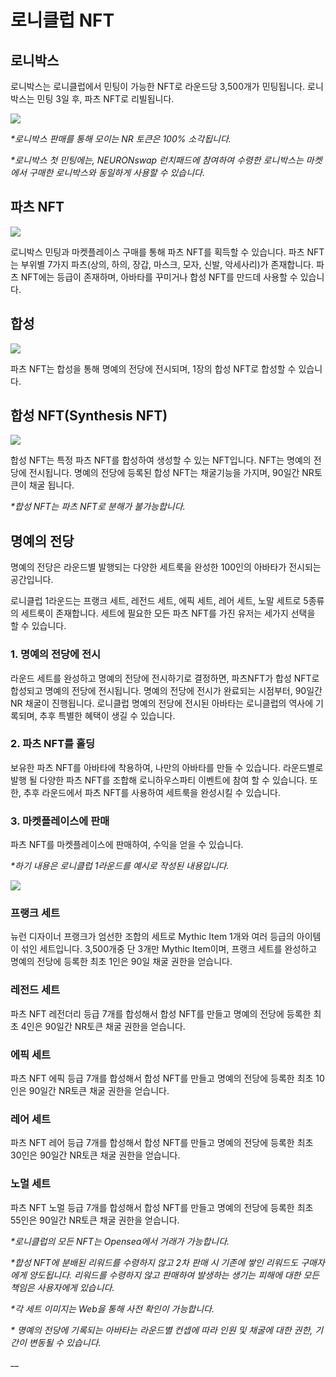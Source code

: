 # 로니클럽 NFT

## **로니박스**&#x20;

로니박스는 로니클럽에서 민팅이 가능한 NFT로 라운드당 3,500개가 민팅됩니다. 로니박스는 민팅 3일 후, 파츠 NFT로 리빌됩니다.

![](../../.gitbook/assets/로니박스.png)

_\*로니박스 판매를 통해 모이는 NR 토큰은 100% 소각됩니다._

_\*로니박스 첫 민팅에는, NEURONswap 런치패드에 참여하여 수령한 로니박스는 마켓에서 구매한 로니박스와 동일하게 사용할 수 있습니다._&#x20;

## **파츠 NFT**&#x20;

![](<../../.gitbook/assets/파츠와 캐릭터.JPG>)

로니박스 민팅과 마켓플레이스 구매를 통해 파츠 NFT를 획득할 수 있습니다. 파츠 NFT는 부위별 7가지 파츠(상의, 하의, 장갑, 마스크, 모자, 신발, 악세사리)가 존재합니다. 파츠 NFT에는 등급이 존재하며, 아바타를 꾸미거나 합성 NFT를 만드데 사용할 수 있습니다.&#x20;



## 합성&#x20;

![](<../../.gitbook/assets/전시하기1 (1).JPG>)

파츠 NFT는 합성을 통해 명예의 전당에 전시되며, 1장의 합성 NFT로 합성할 수 있습니다.

## **합성 NFT(Synthesis NFT)**&#x20;

![](../../.gitbook/assets/전시하기2.JPG)

합성 NFT는 특정 파츠 NFT를 합성하여 생성할 수 있는 NFT입니다. NFT는 명예의 전당에 전시됩니다. 명예의 전당에 등록된 합성 NFT는 채굴기능을 가지며, 90일간 NR토큰이 채굴 됩니다.

_\*합성 NFT는 파츠 NFT로 분해가 불가능합니다._&#x20;

## **명예의 전당**

명예의 전당은 라운드별 발행되는 다양한 세트룩을 완성한 100인의 아바타가 전시되는 공간입니다.&#x20;

로니클럽 1라운드는 프랭크 세트, 레전드 세트, 에픽 세트, 레어 세트, 노말 세트로 5종류의 세트룩이 존재합니다. 세트에 필요한 모든 파츠 NFT를 가진 유저는 세가지 선택을 할 수 있습니다.

### **1. 명예의 전당에 전시**

라운드 세트를 완성하고 명예의 전당에 전시하기로 결정하면, 파츠NFT가 합성 NFT로 합성되고 명예의 전당에 전시됩니다. 명예의 전당에 전시가 완료되는 시점부터, 90일간 NR 채굴이 진행됩니다. 로니클럽 명예의 전당에 전시된 아바타는 로니클럽의 역사에 기록되며, 추후 특별한 혜택이 생길 수 있습니다.

### **2. 파츠 NFT를 홀딩**

보유한 파츠 NFT를 아바타에 착용하여, 나만의 아바타를 만들 수 있습니다. 라운드별로 발행 될 다양한 파츠 NFT를 조합해 로니하우스파티 이벤트에 참여 할 수 있습니다. 또한, 추후 라운드에서 파츠 NFT를 사용하여 세트룩을 완성시킬 수 있습니다.

### **3. 마켓플레이스에 판매**

파츠 NFT를 마켓플레이스에 판매하여, 수익을 얻을 수 있습니다.



_\*하기 내용은 로니클럽 1라운드를 예시로 작성된 내용입니다._

![](<../../.gitbook/assets/세트 이미지.JPG>)

### **프랭크 세트**&#x20;

뉴런 디자이너 프랭크가 엄선한 조합의 세트로 Mythic Item 1개와 여러 등급의 아이템이 섞인 세트입니다. 3,500개중 단 3개만 Mythic Item이며, 프랭크 세트를 완성하고 명예의 전당에 등록한 최초 1인은 90일 채굴 권한을 얻습니다.

### **레전드 세트**&#x20;

파츠 NFT 레전더리 등급 7개를 합성해서 합성 NFT를 만들고 명예의 전당에 등록한 최초 4인은 90일간 NR토큰 채굴 권한을 얻습니다.

### **에픽 세트**&#x20;

파츠 NFT 에픽 등급 7개를 합성해서 합성 NFT를 만들고 명예의 전당에 등록한 최초 10인은 90일간 NR토큰 채굴 권한을 얻습니다.

### **레어 세트**&#x20;

파츠 NFT 레어 등급 7개를 합성해서 합성 NFT를 만들고 명예의 전당에 등록한 최초 30인은 90일간 NR토큰 채굴 권한을 얻습니다.

### **노멀 세트**&#x20;

파츠 NFT 노멀 등급 7개를 합성해서 합성 NFT를 만들고 명예의 전당에 등록한 최초 55인은 90일간 NR토큰 채굴 권한을 얻습니다.

_\*로니클럽의 모든 NFT는 Opensea에서 거래가 가능합니다._

_\*합성 NFT에 분배된 리워드를 수령하지 않고 2차 판매 시 기존에 쌓인 리워드도 구매자에게 양도됩니다. 리워드를 수령하지 않고 판매하여 발생하는 생기는 피해에 대한 모든 책임은 사용자에게 있습니다._

_\*각 세트 이미지는 Web을 통해 사전 확인이 가능합니다._

_\* 명예의 전당에 기록되는 아바타는 라운드별 컨셉에 따라 인원 및 채굴에 대한 권한, 기간이 변동될 수 있습니다._

__

